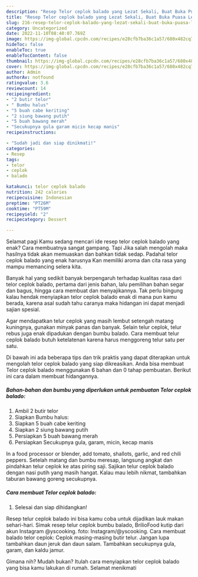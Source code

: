 ```yaml
---
description: "Resep Telor ceplok balado yang Lezat Sekali, Buat Buka Puasa Lezat Sekali"
title: "Resep Telor ceplok balado yang Lezat Sekali, Buat Buka Puasa Lezat Sekali"
slug: 216-resep-telor-ceplok-balado-yang-lezat-sekali-buat-buka-puasa-lezat-sekali
category: Uncategorized
date: 2022-11-10T08:40:07.769Z
image: https://img-global.cpcdn.com/recipes/e28cfb7ba36c1a57/680x482cq70/telor-ceplok-balado-foto-resep-utama.jpg
hideToc: false
enableToc: true
enableTocContent: false
thumbnail: https://img-global.cpcdn.com/recipes/e28cfb7ba36c1a57/680x482cq70/telor-ceplok-balado-foto-resep-utama.jpg
cover: https://img-global.cpcdn.com/recipes/e28cfb7ba36c1a57/680x482cq70/telor-ceplok-balado-foto-resep-utama.jpg
author: Admin
authorAv: notfound
ratingvalue: 3.6
reviewcount: 14
recipeingredient:
- "2 butir telor"
- " Bumbu halus"
- "5 buah cabe keriting"
- "2 siung bawang putih"
- "5 buah bawang merah"
- "Secukupnya gula garam micin kecap manis"
recipeinstructions:

- "Sudah jadi dan siap dinikmati!"
categories:
- Resep
tags:
- telor
- ceplok
- balado

katakunci: telor ceplok balado 
nutrition: 242 calories
recipecuisine: Indonesian
preptime: "PT26M"
cooktime: "PT59M"
recipeyield: "2"
recipecategory: Dessert

---
```



Selamat pagi Kamu sedang mencari ide resep telor ceplok balado yang enak? Cara membuatnya sangat gampang. Tapi Jika salah mengolah maka hasilnya tidak akan memuaskan dan bahkan tidak sedap. Padahal telor ceplok balado yang enak harusnya Kan memiliki aroma dan cita rasa yang mampu memancing selera kita.


Banyak hal yang sedikit banyak berpengaruh terhadap kualitas rasa dari telor ceplok balado, pertama dari jenis bahan, lalu pemilihan bahan segar dan bagus, hingga cara membuat dan menyajikannya. Tak perlu bingung kalau hendak menyiapkan telor ceplok balado enak di mana pun kamu berada, karena asal sudah tahu caranya maka hidangan ini dapat menjadi sajian spesial.

Agar mendapatkan telur ceplok yang masih lembut setengah matang kuningnya, gunakan minyak panas dan banyak. Selain telur ceplok, telur rebus juga enak dipadukan dengan bumbu balado. Cara membuat telur ceplok balado butuh ketelatenan karena harus menggoreng telur satu per satu.


Di bawah ini ada beberapa tips dan trik praktis yang dapat diterapkan untuk mengolah telor ceplok balado yang siap dikreasikan. Anda bisa membuat Telor ceplok balado menggunakan 6 bahan dan 0 tahap pembuatan. Berikut ini cara dalam membuat hidangannya.

<!--inarticleads1-->

##### Bahan-bahan dan bumbu yang diperlukan untuk pembuatan Telor ceplok balado:

1. Ambil 2 butir telor
1. Siapkan  Bumbu halus:
1. Siapkan 5 buah cabe keriting
1. Siapkan 2 siung bawang putih
1. Persiapkan 5 buah bawang merah
1. Persiapkan Secukupnya gula, garam, micin, kecap manis


In a food processor or blender, add tomato, shallots, garlic, and red chili peppers. Setelah matang dan bumbu meresap, langsung angkat dan pindahkan telur ceplok ke atas piring saji. Sajikan telur ceplok balado dengan nasi putih yang masih hangat. Kalau mau lebih nikmat, tambahkan taburan bawang goreng secukupnya. 

<!--inarticleads2-->

##### Cara membuat Telor ceplok balado:


1. Selesai dan siap dihidangkan!

Resep telur ceplok balado ini bisa kamu coba untuk dijadikan lauk makan sehari-hari. Simak resep telur ceplok bumbu balado, BrilioFood kutip dari akun Instagram @yscooking. foto: Instagram/@yscooking. Cara membuat balado telor ceplok: Ceplok masing-masing butir telur. Jangan lupa tambahkan daun jeruk dan daun salam. Tambahkan secukupnya gula, garam, dan kaldu jamur. 

Gimana nih? Mudah bukan? Itulah cara menyiapkan telor ceplok balado yang bisa kamu lakukan di rumah. Selamat menikmati

